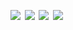 <!-- <a href='https://www.linkedin.com/'><img src='assets/linkedin.svg' width='24%'/></a><a><img src='assets/none.png' width='1.33%'/></a><a href=''><img src='assets/linkedin.svg' width='24%'/></a><a><img src='assets/none.png' width='1.33%'/></a><a href=''><img src='assets/linkedin.svg' width='24%'/></a><a><img src='assets/none.png' width='1.33%'/></a><a href=''><img src='assets/linkedin.svg' width='24%'/></a> -->
<a href=''><img src='https://fakeimg.pl/280x210' width='24%'/></a><a><img src='assets/none.png' width='1.33%'/></a><a href=''><img src='https://fakeimg.pl/280x210' width='24%'/></a><a><img src='assets/none.png' width='1.33%'/></a><a href=''><img src='https://fakeimg.pl/280x210' width='24%'/></a><a><img src='assets/none.png' width='1.33%'/></a><a href=''><img src='https://fakeimg.pl/280x210' width='24%'/></a>